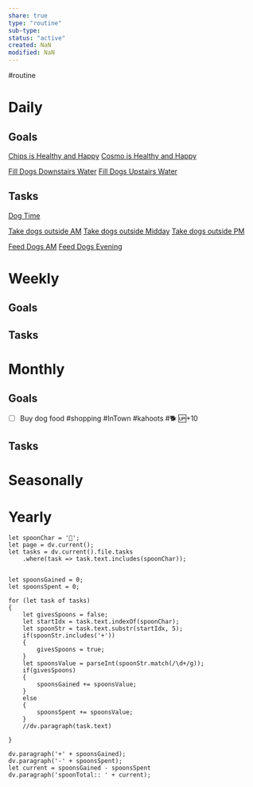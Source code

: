 ```yaml
---
share: true
type: "routine"
sub-type: 
status: "active"
created: NaN 
modified: NaN
---
```

 #routine

# Daily
## Goals
[Chips is Healthy and Happy](./Chips%20is%20Healthy%20and%20Happy.md)
[Cosmo is Healthy and Happy](./Cosmo%20is%20Healthy%20and%20Happy.md)

[Fill Dogs Downstairs Water](./Fill%20Dogs%20Downstairs%20Water.md)
[Fill Dogs Upstairs Water](./Fill%20Dogs%20Upstairs%20Water.md)
## Tasks
[Dog Time](./Dog%20Time.md)

[Take dogs outside AM](./Take%20dogs%20outside%20AM.md)
[Take dogs outside Midday](./Take%20dogs%20outside%20Midday.md)
[Take dogs outside PM](./Take%20dogs%20outside%20PM.md)

[Feed Dogs AM](./Feed%20Dogs%20AM.md)
[Feed Dogs Evening](./Feed%20Dogs%20Evening.md)



# Weekly
## Goals
## Tasks
# Monthly
## Goals
- [ ] Buy dog food #shopping #InTown #kahoots #🐕 🆙+10
## Tasks
# Seasonally
# Yearly

```dataviewjs
let spoonChar = '🥄';
let page = dv.current();
let tasks = dv.current().file.tasks
	.where(task => task.text.includes(spoonChar));


let spoonsGained = 0;
let spoonsSpent = 0;

for (let task of tasks)
{
	let givesSpoons = false;
	let startIdx = task.text.indexOf(spoonChar);
	let spoonStr = task.text.substr(startIdx, 5);
	if(spoonStr.includes('+'))
	{
		givesSpoons = true;
	}
	let spoonsValue = parseInt(spoonStr.match(/\d+/g));
	if(givesSpoons)
	{
		spoonsGained += spoonsValue;
	}		
	else
	{
		spoonsSpent += spoonsValue;
	}
	//dv.paragraph(task.text)
	
}

dv.paragraph('+' + spoonsGained);
dv.paragraph('-' + spoonsSpent);
let current = spoonsGained - spoonsSpent
dv.paragraph('spoonTotal:: ' + current);
